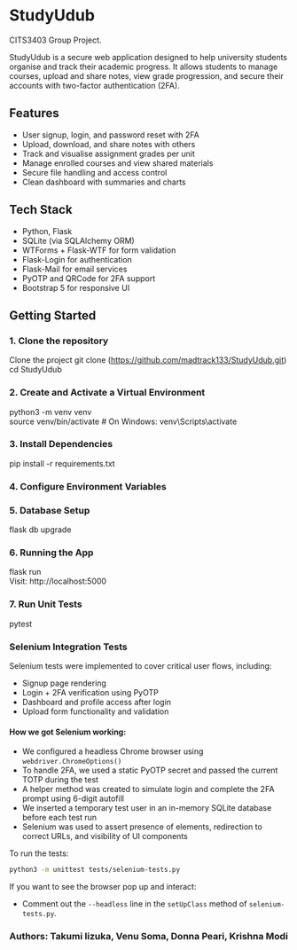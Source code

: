 # StudyUdub
CITS3403 Group Project.

StudyUdub is a secure web application designed to help university students organise and track their academic progress. It allows students to manage courses, upload and share notes, view grade progression, and secure their accounts with two-factor authentication (2FA).

## Features

- User signup, login, and password reset with 2FA
- Upload, download, and share notes with others
- Track and visualise assignment grades per unit
- Manage enrolled courses and view shared materials
- Secure file handling and access control
- Clean dashboard with summaries and charts

## Tech Stack

- Python, Flask
- SQLite (via SQLAlchemy ORM)
- WTForms + Flask-WTF for form validation
- Flask-Login for authentication
- Flask-Mail for email services
- PyOTP and QRCode for 2FA support
- Bootstrap 5 for responsive UI


## Getting Started

### 1. Clone the repository

Clone the project git clone (https://github.com/madtrack133/StudyUdub.git)<br>
cd StudyUdub

### 2. Create and Activate a Virtual Environment

python3 -m venv venv<br>
source venv/bin/activate  # On Windows: venv\Scripts\activate

### 3. Install Dependencies

pip install -r requirements.txt

### 4. Configure Environment Variables

### 5. Database Setup
flask db upgrade

### 6. Running the App
flask run<br>
Visit: http://localhost:5000

### 7. Run Unit Tests
pytest

### Selenium Integration Tests

Selenium tests were implemented to cover critical user flows, including:

- Signup page rendering
- Login + 2FA verification using PyOTP
- Dashboard and profile access after login
- Upload form functionality and validation

#### How we got Selenium working:

- We configured a headless Chrome browser using `webdriver.ChromeOptions()`
- To handle 2FA, we used a static PyOTP secret and passed the current TOTP during the test
- A helper method was created to simulate login and complete the 2FA prompt using 6-digit autofill
- We inserted a temporary test user in an in-memory SQLite database before each test run
- Selenium was used to assert presence of elements, redirection to correct URLs, and visibility of UI components

To run the tests:
```bash
python3 -m unittest tests/selenium-tests.py
```
If you want to see the browser pop up and interact:
- Comment out the `--headless` line in the `setUpClass` method of `selenium-tests.py`.

### Authors: Takumi Iizuka, Venu Soma, Donna Peari, Krishna Modi
